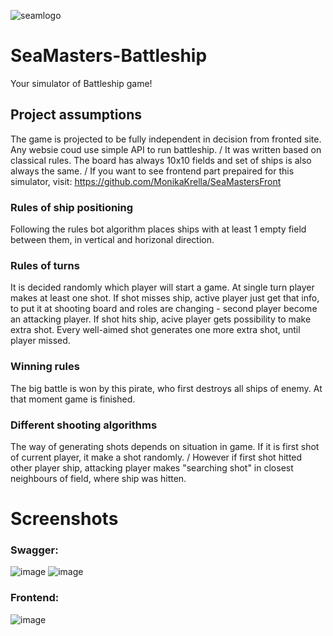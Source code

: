 ![seamlogo](https://user-images.githubusercontent.com/92270179/171294801-928f97ea-0a46-44bc-9d33-23662bb6741a.png)

# SeaMasters-Battleship
Your simulator of Battleship game!

## Project assumptions
The game is projected to be fully independent in decision from fronted site. Any websie coud use simple API to run battleship. /
It was written based on classical rules. The board has always 10x10 fields and set of ships is also always the same. /
If you want to see frontend part prepaired for this simulator, visit: https://github.com/MonikaKrella/SeaMastersFront

### Rules of ship positioning
Following the rules bot algorithm places ships with at least 1 empty field between them, in vertical and horizonal direction.

### Rules of turns
It is decided randomly which player will start a game. 
At single turn player makes at least one shot. 
If shot misses ship, active player just get that info, to put it at shooting board and roles are changing - second player become an attacking player.
If shot hits ship, acive player gets possibility to make extra shot. Every well-aimed shot generates one more extra shot, until player missed.

### Winning rules
The big battle is won by this pirate, who first destroys all ships of enemy. At that moment game is finished.

### Different shooting algorithms
The way of generating shots depends on situation in game. If it is first shot of current player, it make a shot randomly. /
However if first shot hitted other player ship, attacking player makes "searching shot" in closest neighbours of field, where ship was hitten.

# Screenshots

### Swagger:
![image](https://user-images.githubusercontent.com/92270179/171396942-af19d192-794b-4c40-8abd-487c85f1be3a.png)
![image](https://user-images.githubusercontent.com/92270179/171296767-3a2de233-ac45-4d39-b70c-142f96f67618.png)

### Frontend:
![image](https://user-images.githubusercontent.com/92270179/171294866-75120e4f-dffd-43ea-ba94-d884e47fc44d.png)
